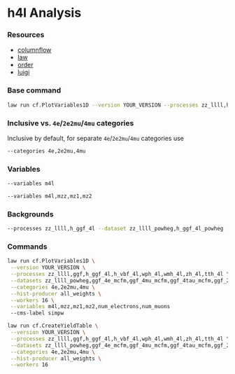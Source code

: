 # h4l Analysis

### Resources

- [columnflow](https://github.com/columnflow/columnflow/)
- [law](https://github.com/riga/law)
- [order](https://github.com/riga/order)
- [luigi](https://github.com/spotify/luigi)

### Base command

```sh
law run cf.PlotVariables1D --version YOUR_VERSION --processes zz_llll,h_ggf_4l --dataset zz_llll_powheg,h_ggf_4l_powheg --variables m4l --skip-ratio --workers 16
```

### Inclusive vs. `4e`/`2e2mu`/`4mu` categories

Inclusive by default, for separate `4e`/`2e2mu`/`4mu` categories use

```sh
--categories 4e,2e2mu,4mu
```

### Variables

```sh
--variables m4l
```

```sh
--variables m4l,mzz,mz1,mz2
```

### Backgrounds

```sh
--processes zz_llll,h_ggf_4l --dataset zz_llll_powheg,h_ggf_4l_powheg
```

### Commands

```sh
law run cf.PlotVariables1D \
 --version YOUR_VERSION \
 --processes zz_llll,ggf,h_ggf_4l,h_vbf_4l,wph_4l,wmh_4l,zh_4l,tth_4l \
 --datasets zz_llll_powheg,ggf_4e_mcfm,ggf_4mu_mcfm,ggf_4tau_mcfm,ggf_2e2mu_mcfm,ggf_2e2tau_mcfm,ggf_2mu2tau_mcfm,h_ggf_4l_powheg,h_vbf_4l_powheg,wph_4l_powheg,wmh_4l_powheg,zh_4l_powheg,tth_4l_powheg \
 --categories 4e,2e2mu,4mu \
 --hist-producer all_weights \
 --workers 16 \
 --variables m4l,mzz,mz1,mz2,num_electrons,num_muons
 --cms-label simpw
```

```sh
law run cf.CreateYieldTable \
 --version YOUR_VERSION \
 --processes zz_llll,ggf,h_ggf_4l,h_vbf_4l,wph_4l,wmh_4l,zh_4l,tth_4l \
 --datasets zz_llll_powheg,ggf_4e_mcfm,ggf_4mu_mcfm,ggf_4tau_mcfm,ggf_2e2mu_mcfm,ggf_2e2tau_mcfm,ggf_2mu2tau_mcfm,h_ggf_4l_powheg,h_vbf_4l_powheg,wph_4l_powheg,wmh_4l_powheg,zh_4l_powheg,tth_4l_powheg \
 --categories 4e,2e2mu,4mu \
 --hist-producer all_weights \
 --workers 16
```
